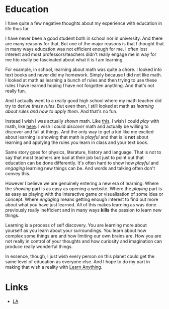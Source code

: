 
# Education

I have quite a few negative thoughts about my experience with education in life thus far.

I have never been a good student both in school nor in university. And there are many reasons for that. But one of the major reasons is that I thought that in many ways education was not efficient enough for me. I often lost interest and most professors/teachers didn't really engage me in way for me hto really be fascinated about what it is I am learning.

For example, in school, learning about math was quite a chore. I looked into text books and never did my homework. Simply because I did not like math. I looked at math as learning a bunch of rules and then trying to use these rules I have learned hoping I have not forgotten anything. And that's not really fun.

And I actually went to a really good high school where my math teacher did try to derive _these rules_. But even then, I still looked at math as _learning about rules and how to apply them_. And that's no fun.

Instead I wish I was actually _shown_ math. Like [this][1]. I wish I could _play_ with math, like [here][2]. I wish I could _discover_ math and actually be willing to discover and fail at things. And the only way to get a kid like me excited about learning is showing that math is _playful_ and that is is __not__ about learning and applying the rules you learn in class and your text book.

Same story goes for physics, literature, history and language. That is not to say that most teachers are bad at their job but just to point out that education can be done differently. It's often hard to show how _playful_ and _engaging_ learning new things can be. And words and talking often don't convey this. 

However I believe we are genuinely entering a new era of learning. Where the _showing_ part is as easy as opening a website. Where the _playing_ part is as easy as playing with the interactive game or visualisation of some idea or concept. Where _engaging_ means getting enough interest to find out more about what you have just learned. All of this makes learning as was done previously really inefficient and in many ways __kills__ the passion to learn new things.

Learning is a process of self discovery. You are learning more about yourself as you learn about your surroundings. You learn about how complex some things are and how limiting our own brains are. How you are not really in control of your thoughts and how curiosity and imagination can produce really wonderful things.

In essence, though, I just wish every person on this planet could get the same level of education as everyone else. And I hope to do my part in making that wish a reality with [Learn Anything][3].


# Links

- [LA][4]


[1]:	https://www.youtube.com/watch?v=fNk_zzaMoSs&index=2&list=PLZHQObOWTQDPD3MizzM2xVFitgF8hE_ab
[2]:	https://www.khanacademy.org
[3]:	https://learn-anything.xyz/
[4]:	https://learn-anything.xyz/cognitive-science/cognition/learning/education